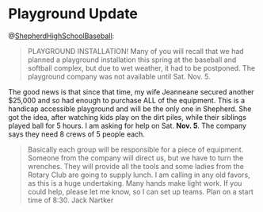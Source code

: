 # Playground Update

@[ShepherdHighSchoolBaseball](https://www.facebook.com/Shepherd-High-School-Baseball-1407389539494174/?fref=nf):

> PLAYGROUND INSTALLATION! Many of you will recall that we had planned a playground installation this spring at the baseball and softball complex, but due to wet weather, it had to be postponed. The playground company was not available until Sat. Nov. 5.
> 
The good news is that since that time, my wife Jeanneane secured another $25,000 and so had enough to purchase ALL of the equipment. This is a handicap accessible playground and will be the only one in Shepherd. She got the idea, after watching kids play on the dirt piles, while their siblings played ball for 5 hours. I am asking for help on Sat. **Nov. 5**. The company says they need 8 crews of 5 people each.

>Basically each group will be responsible for a piece of equipment. Someone from the company will direct us, but we have to turn the wrenches. They will provide all the tools and some ladies from the Rotary Club are going to supply lunch. I am calling in any old favors, as this is a huge undertaking. Many hands make light work. If you could help, please let me know, so I can set up teams. Plan on a start time of 8:30. Jack Nartker





